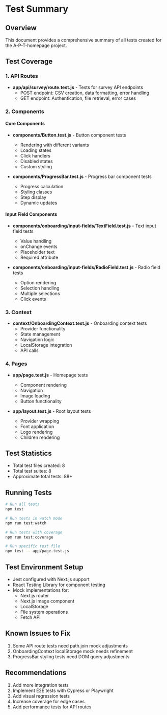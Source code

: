 # Test Summary

## Overview
This document provides a comprehensive summary of all tests created for the A-P-T-homepage project.

## Test Coverage

### 1. API Routes
- **app/api/survey/route.test.js** - Tests for survey API endpoints
  - POST endpoint: CSV creation, data formatting, error handling
  - GET endpoint: Authentication, file retrieval, error cases

### 2. Components

#### Core Components
- **components/Button.test.js** - Button component tests
  - Rendering with different variants
  - Loading states
  - Click handlers
  - Disabled states
  - Custom styling

- **components/ProgressBar.test.js** - Progress bar component tests
  - Progress calculation
  - Styling classes
  - Step display
  - Dynamic updates

#### Input Field Components
- **components/onboarding/input-fields/TextField.test.js** - Text input field tests
  - Value handling
  - onChange events
  - Placeholder text
  - Required attribute

- **components/onboarding/input-fields/RadioField.test.js** - Radio field tests
  - Option rendering
  - Selection handling
  - Multiple selections
  - Click events

### 3. Context
- **context/OnboardingContext.test.js** - Onboarding context tests
  - Provider functionality
  - State management
  - Navigation logic
  - LocalStorage integration
  - API calls

### 4. Pages
- **app/page.test.js** - Homepage tests
  - Component rendering
  - Navigation
  - Image loading
  - Button functionality

- **app/layout.test.js** - Root layout tests
  - Provider wrapping
  - Font application
  - Logo rendering
  - Children rendering

## Test Statistics
- Total test files created: 8
- Total test suites: 8
- Approximate total tests: 88+

## Running Tests

```bash
# Run all tests
npm test

# Run tests in watch mode
npm run test:watch

# Run tests with coverage
npm run test:coverage

# Run specific test file
npm test -- app/page.test.js
```

## Test Environment Setup
- Jest configured with Next.js support
- React Testing Library for component testing
- Mock implementations for:
  - Next.js router
  - Next.js Image component
  - LocalStorage
  - File system operations
  - Fetch API

## Known Issues to Fix
1. Some API route tests need path.join mock adjustments
2. OnboardingContext localStorage mock needs refinement
3. ProgressBar styling tests need DOM query adjustments

## Recommendations
1. Add more integration tests
2. Implement E2E tests with Cypress or Playwright
3. Add visual regression tests
4. Increase coverage for edge cases
5. Add performance tests for API routes